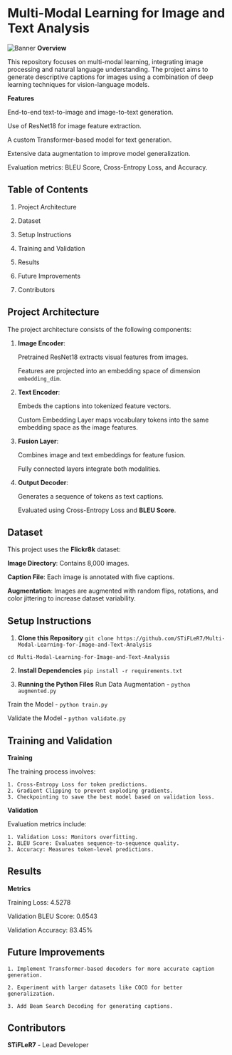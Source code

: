 
# Multi-Modal Learning for Image and Text Analysis

![Banner]("https://github.com/STiFLeR7/Multi-Modal-Learning-for-Image-and-Text-Analysis/blob/master/banner.jpeg?raw=true")
**Overview**

This repository focuses on multi-modal learning, integrating image processing and natural language understanding. The project aims to generate descriptive captions for images using a combination of deep learning techniques for vision-language models.

**Features**

End-to-end text-to-image and image-to-text generation.

Use of ResNet18 for image feature extraction.

A custom Transformer-based model for text generation.

Extensive data augmentation to improve model generalization.

Evaluation metrics: BLEU Score, Cross-Entropy Loss, and Accuracy.


## Table of Contents

1. Project Architecture

2. Dataset

3. Setup Instructions

4. Training and Validation

5. Results

6. Future Improvements

7. Contributors

## Project Architecture

The project architecture consists of the following components:

1. **Image Encoder**:
    
    Pretrained ResNet18 extracts visual features from images.

    Features are projected into an embedding space of dimension ```embedding_dim```.

2. **Text Encoder**:
    
    Embeds the captions into tokenized feature vectors.
    
    Custom Embedding Layer maps vocabulary tokens into the same embedding space as the image features.

3. **Fusion Layer**:

    Combines image and text embeddings for feature fusion.
    
    Fully connected layers integrate both modalities.

4. **Output Decoder**:

    Generates a sequence of tokens as text captions.

    Evaluated using Cross-Entropy Loss and **BLEU Score**.
## Dataset


This project uses the **Flickr8k** dataset:

**Image Directory**: Contains 8,000 images.
    
**Caption File**: Each image is annotated with five captions.
    
**Augmentation**: Images are augmented with random flips, rotations, and color jittering to increase dataset variability.
## Setup Instructions

1. **Clone this Repository**
```git clone https://github.com/STiFLeR7/Multi-Modal-Learning-for-Image-and-Text-Analysis```

```cd Multi-Modal-Learning-for-Image-and-Text-Analysis```

2. **Install Dependencies**
```pip install -r requirements.txt```

3. **Running the Python Files**
Run Data Augmentation - ```python augmented.py``` 

Train the Model - ```python train.py```

Validate the Model - ```python validate.py```
## Training and Validation

**Training**

The training process involves:

    1. Cross-Entropy Loss for token predictions.
    2. Gradient Clipping to prevent exploding gradients.
    3. Checkpointing to save the best model based on validation loss.

**Validation**

Evaluation metrics include:

    1. Validation Loss: Monitors overfitting.
    2. BLEU Score: Evaluates sequence-to-sequence quality.
    3. Accuracy: Measures token-level predictions.
## Results





**Metrics**

Training Loss: 4.5278

Validation BLEU Score: 0.6543

Validation Accuracy: 83.45%
## Future Improvements

    1. Implement Transformer-based decoders for more accurate caption generation.

    2. Experiment with larger datasets like COCO for better generalization.
    
    3. Add Beam Search Decoding for generating captions.
## Contributors

**STiFLeR7** - Lead Developer
